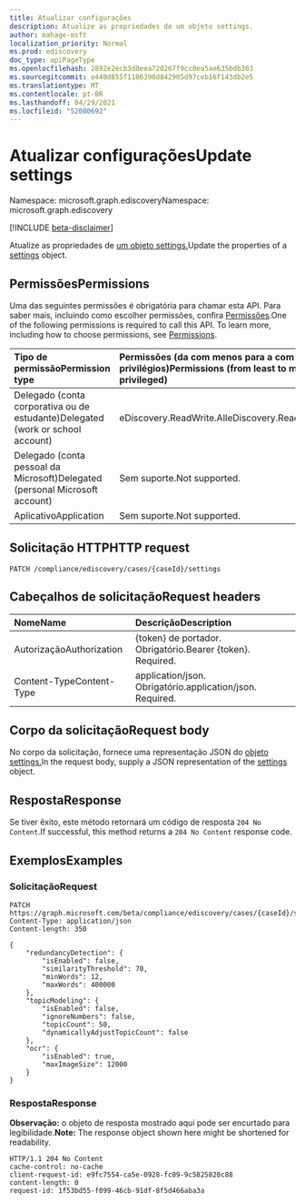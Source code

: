 ```yaml
---
title: Atualizar configurações
description: Atualize as propriedades de um objeto settings.
author: mahage-msft
localization_priority: Normal
ms.prod: ediscovery
doc_type: apiPageType
ms.openlocfilehash: 2892e2ecb3d0eea720267f9cc8ea5ae635bdb303
ms.sourcegitcommit: e440d855f1106390d842905d97ceb16f143db2e5
ms.translationtype: MT
ms.contentlocale: pt-BR
ms.lasthandoff: 04/29/2021
ms.locfileid: "52080692"
---
```

# <a name="update-settings"></a><span data-ttu-id="e40b4-103">Atualizar configurações</span><span class="sxs-lookup"><span data-stu-id="e40b4-103">Update settings</span></span>

<span data-ttu-id="e40b4-104">Namespace: microsoft.graph.ediscovery</span><span class="sxs-lookup"><span data-stu-id="e40b4-104">Namespace: microsoft.graph.ediscovery</span></span>

[!INCLUDE [beta-disclaimer](../../includes/beta-disclaimer.md)]

<span data-ttu-id="e40b4-105">Atualize as propriedades de [um objeto settings.](../resources/ediscovery-settings.md)</span><span class="sxs-lookup"><span data-stu-id="e40b4-105">Update the properties of a [settings](../resources/ediscovery-settings.md) object.</span></span>

## <a name="permissions"></a><span data-ttu-id="e40b4-106">Permissões</span><span class="sxs-lookup"><span data-stu-id="e40b4-106">Permissions</span></span>

<span data-ttu-id="e40b4-p101">Uma das seguintes permissões é obrigatória para chamar esta API. Para saber mais, incluindo como escolher permissões, confira [Permissões](/graph/permissions-reference).</span><span class="sxs-lookup"><span data-stu-id="e40b4-p101">One of the following permissions is required to call this API. To learn more, including how to choose permissions, see [Permissions](/graph/permissions-reference).</span></span>

|<span data-ttu-id="e40b4-109">Tipo de permissão</span><span class="sxs-lookup"><span data-stu-id="e40b4-109">Permission type</span></span>|<span data-ttu-id="e40b4-110">Permissões (da com menos para a com mais privilégios)</span><span class="sxs-lookup"><span data-stu-id="e40b4-110">Permissions (from least to most privileged)</span></span>|
|:---|:---|
|<span data-ttu-id="e40b4-111">Delegado (conta corporativa ou de estudante)</span><span class="sxs-lookup"><span data-stu-id="e40b4-111">Delegated (work or school account)</span></span>|<span data-ttu-id="e40b4-112">eDiscovery.ReadWrite.All</span><span class="sxs-lookup"><span data-stu-id="e40b4-112">eDiscovery.ReadWrite.All</span></span>|
|<span data-ttu-id="e40b4-113">Delegado (conta pessoal da Microsoft)</span><span class="sxs-lookup"><span data-stu-id="e40b4-113">Delegated (personal Microsoft account)</span></span>|<span data-ttu-id="e40b4-114">Sem suporte.</span><span class="sxs-lookup"><span data-stu-id="e40b4-114">Not supported.</span></span>|
|<span data-ttu-id="e40b4-115">Aplicativo</span><span class="sxs-lookup"><span data-stu-id="e40b4-115">Application</span></span>|<span data-ttu-id="e40b4-116">Sem suporte.</span><span class="sxs-lookup"><span data-stu-id="e40b4-116">Not supported.</span></span>|

## <a name="http-request"></a><span data-ttu-id="e40b4-117">Solicitação HTTP</span><span class="sxs-lookup"><span data-stu-id="e40b4-117">HTTP request</span></span>

<!-- {
  "blockType": "ignored"
}
-->

``` http
PATCH /compliance/ediscovery/cases/{caseId}/settings
```

## <a name="request-headers"></a><span data-ttu-id="e40b4-118">Cabeçalhos de solicitação</span><span class="sxs-lookup"><span data-stu-id="e40b4-118">Request headers</span></span>

|<span data-ttu-id="e40b4-119">Nome</span><span class="sxs-lookup"><span data-stu-id="e40b4-119">Name</span></span>|<span data-ttu-id="e40b4-120">Descrição</span><span class="sxs-lookup"><span data-stu-id="e40b4-120">Description</span></span>|
|:---|:---|
|<span data-ttu-id="e40b4-121">Autorização</span><span class="sxs-lookup"><span data-stu-id="e40b4-121">Authorization</span></span>|<span data-ttu-id="e40b4-p102">{token} de portador. Obrigatório.</span><span class="sxs-lookup"><span data-stu-id="e40b4-p102">Bearer {token}. Required.</span></span>|
|<span data-ttu-id="e40b4-124">Content-Type</span><span class="sxs-lookup"><span data-stu-id="e40b4-124">Content-Type</span></span>|<span data-ttu-id="e40b4-p103">application/json. Obrigatório.</span><span class="sxs-lookup"><span data-stu-id="e40b4-p103">application/json. Required.</span></span>|

## <a name="request-body"></a><span data-ttu-id="e40b4-127">Corpo da solicitação</span><span class="sxs-lookup"><span data-stu-id="e40b4-127">Request body</span></span>

<span data-ttu-id="e40b4-128">No corpo da solicitação, fornece uma representação JSON do [objeto settings.](../resources/ediscovery-settings.md)</span><span class="sxs-lookup"><span data-stu-id="e40b4-128">In the request body, supply a JSON representation of the [settings](../resources/ediscovery-settings.md) object.</span></span>

## <a name="response"></a><span data-ttu-id="e40b4-129">Resposta</span><span class="sxs-lookup"><span data-stu-id="e40b4-129">Response</span></span>

<span data-ttu-id="e40b4-130">Se tiver êxito, este método retornará um código de resposta `204 No Content`.</span><span class="sxs-lookup"><span data-stu-id="e40b4-130">If successful, this method returns a `204 No Content` response code.</span></span>

## <a name="examples"></a><span data-ttu-id="e40b4-131">Exemplos</span><span class="sxs-lookup"><span data-stu-id="e40b4-131">Examples</span></span>

### <a name="request"></a><span data-ttu-id="e40b4-132">Solicitação</span><span class="sxs-lookup"><span data-stu-id="e40b4-132">Request</span></span>

<!-- {
  "blockType": "request",
  "name": "update_settings"
}
-->

``` http
PATCH https://graph.microsoft.com/beta/compliance/ediscovery/cases/{caseId}/settings
Content-Type: application/json
Content-length: 350

{
    "redundancyDetection": {
        "isEnabled": false,
        "similarityThreshold": 70,
        "minWords": 12,
        "maxWords": 400000
    },
    "topicModeling": {
        "isEnabled": false,
        "ignoreNumbers": false,
        "topicCount": 50,
        "dynamicallyAdjustTopicCount": false
    },
    "ocr": {
        "isEnabled": true,
        "maxImageSize": 12000
    }
}
```

### <a name="response"></a><span data-ttu-id="e40b4-133">Resposta</span><span class="sxs-lookup"><span data-stu-id="e40b4-133">Response</span></span>

<span data-ttu-id="e40b4-134">**Observação:** o objeto de resposta mostrado aqui pode ser encurtado para legibilidade.</span><span class="sxs-lookup"><span data-stu-id="e40b4-134">**Note:** The response object shown here might be shortened for readability.</span></span>
<!-- {
  "blockType": "response",
  "truncated": true
}
-->

``` http
HTTP/1.1 204 No Content
cache-control: no-cache
client-request-id: e9fc7554-ca5e-0928-fc09-9c5825820c88
content-length: 0
request-id: 1f53bd55-f099-46cb-91df-8f5d466aba3a
```
